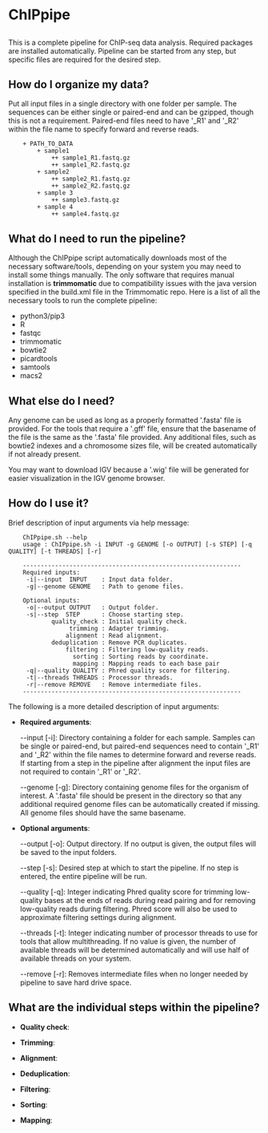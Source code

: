 # ChIPpipe
##
This is a complete pipeline for ChIP-seq data analysis. Required packages are installed automatically. Pipeline can be started from any step, but specific files are required for the desired step.

## How do I organize my data?

Put all input files in a single directory with one folder per sample. The sequences can be either single or paired-end and can be gzipped, though this is not a requirement. Paired-end files need to have '_R1' and '_R2' within the file name to specify forward and reverse reads.

```
    + PATH_TO_DATA
        + sample1
            ++ sample1_R1.fastq.gz
            ++ sample1_R2.fastq.gz
        + sample2
            ++ sample2_R1.fastq.gz
            ++ sample2_R2.fastq.gz
        + sample 3
            ++ sample3.fastq.gz
        + sample 4
            ++ sample4.fastq.gz
```

## What do I need to run the pipeline?

Although the ChIPpipe script automatically downloads most of the necessary software/tools, depending on your system you may need to install some things manually. The only software that requires manual installation is **trimmomatic** due to compatibility issues with the java version specified in the build.xml file in the Trimmomatic repo. Here is a list of all the necessary tools to run the complete pipeline:

- python3/pip3
- R
- fastqc
- trimmomatic
- bowtie2
- picardtools
- samtools
- macs2

## What else do I need?

Any genome can be used as long as a properly formatted '.fasta' file is provided. For the tools that require a '.gff' file, ensure that the basename of the file is the same as the '.fasta' file provided. Any additional files, such as bowtie2 indexes and a chromosome sizes file, will be created automatically if not already present.

You may want to download IGV because a '.wig' file will be generated for easier visualization in the IGV genome browser.

## How do I use it?

Brief description of input arguments via help message:

```
    ChIPpipe.sh --help
    usage : ChIPpipe.sh -i INPUT -g GENOME [-o OUTPUT] [-s STEP] [-q QUALITY] [-t THREADS] [-r]

    -------------------------------------------------------------
    Required inputs:
     -i|--input  INPUT    : Input data folder.
     -g|--genome GENOME   : Path to genome files.

    Optional inputs:
     -o|--output OUTPUT   : Output folder.
     -s|--step  STEP      : Choose starting step.
            quality_check : Initial quality check.
                 trimming : Adapter trimming.
                alignment : Read alignment.
            deduplication : Remove PCR duplicates.
                filtering : Filtering low-quality reads.
                  sorting : Sorting reads by coordinate.
                  mapping : Mapping reads to each base pair
     -q|--quality QUALITY : Phred quality score for filtering.
     -t|--threads THREADS : Processor threads.
     -r|--remove REMOVE   : Remove intermediate files.
    -------------------------------------------------------------
```

The following is a more detailed description of input arguments:

- **Required arguments**:

    --input [-i]: Directory containing a folder for each sample. Samples can be single or paired-end, but paired-end sequences need to contain '_R1' and '_R2' within the file names to determine forward and reverse reads. If starting from a step in the pipeline after alignment the input files are not required to contain '_R1' or '_R2'.

    --genome [-g]: Directory containing genome files for the organism of interest. A '.fasta' file should be present in the directory so that any additional required genome files can be automatically created if missing. All genome files should have the same basename.

- **Optional arguments**:

    --output [-o]: Output directory. If no output is given, the output files will be saved to the input folders.

    --step [-s]: Desired step at which to start the pipeline. If no step is entered, the entire pipeline will be run.

    --quality [-q]: Integer indicating Phred quality score for trimming low-quality bases at the ends of reads during read pairing and for removing low-quality reads during filtering. Phred score will also be used to approximate filtering settings during alignment.

    --threads [-t]: Integer indicating number of processor threads to use for tools that allow multithreading. If no value is given, the number of available threads will be determined automatically and will use half of available threads on your system.

    --remove [-r]: Removes intermediate files when no longer needed by pipeline to save hard drive space.

## What are the individual steps within the pipeline?

- **Quality check**:

- **Trimming**:

- **Alignment**:

- **Deduplication**:

- **Filtering**:

- **Sorting**:

- **Mapping**: